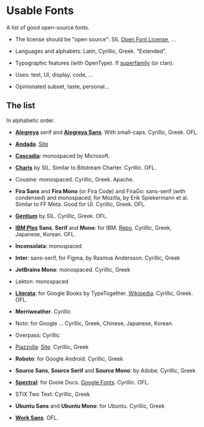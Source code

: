# Usable Fonts

A list of good open-source fonts.

- The license should be "open source": SIL [Open Font License](https://openfontlicense.org/), ...

- Languages and alphabets: Latin, Cyrillic, Greek. "Extended".

- Typographic features (with OpenType). If [superfamily](https://en.wikipedia.org/wiki/Font_superfamily) (or clan).

- Uses: text, UI, display, code, ...

- Opinionated subset, taste, personal...


## The list

In alphabetic order.

- [**Alegreya**](https://huertatipografica.com/en/fonts/alegreya-ht-pro) serif and [**Alegreya Sans**](https://huertatipografica.com/en/fonts/alegreya-sans-ht). With small-caps. Cyrillic, Greek. OFL.

- [**Andada**](https://huertatipografica.com/en/fonts/andada-ht-pro). [Site](https://andada.huertatipografica.com/)

- [**Cascadia**](https://github.com/microsoft/cascadia-code): monospaced by Microsoft.

- [**Charis**](https://software.sil.org/charis/) by SIL. Similar to Bitstream Charter. Cyrillic. OFL.

- Cousine: monospaced. Cyrillic, Greek. Apache.

- **Fira Sans** and **Fira Mono** (or Fira Code) and FiraGo: sans-serif (with condensed) and monospaced, for Mozilla, by Erik Spiekermann et al. Similar to FF Meta. Good for UI. Cyrillic, Greek. OFL.

- [**Gentium**](https://software.sil.org/gentium/) by SIL. Cyrillic, Greek. OFL.

- **[IBM Plex](https://www.ibm.com/plex/) Sans**, **Serif** and **Mono**: for IBM. [Repo](https://github.com/IBM/plex). Cyrillic, Greek, Japanese, Korean. OFL.

- **Inconsolata**: monospaced

- **Inter**: sans-serif, for Figma, by Rasmus Andersson. Cyrillic, Greek

- **JetBrains Mono**: monospaced. Cyrillic, Greek

- Lekton: monospaced

- [**Literata**](https://github.com/googlefonts/literata/): for Google Books by TypeTogether. [Wikipedia](https://en.wikipedia.org/wiki/Literata). Cyrillic, Greek. OFL.

- **Merriweather**. Cyrillic

- Noto: for Google ... Cyrillic, Greek, Chinese, Japanese, Korean.

- Overpass: Cyrillic

- [Piazzolla](https://huertatipografica.com/en/fonts/piazzolla): [Site](https://piazzolla.huertatipografica.com/). Cyrillic, Greek
 
- **Roboto**: for Google Android. Cyrillic, Greek
 
- **Source Sans**, **Source Serif** and **Source Mono**: by Adobe. Cyrillic, Greek

- [**Spectral**](https://www.productiontype.com/family/spectral): for Goole Docs. [Google Fonts](https://fonts.google.com/specimen/Spectral). Cyrillic. OFL.

- STIX Two Text: Cyrillic, Greek

- **Ubuntu Sans** and **Ubuntu Mono**: for Ubuntu. Cyrillic, Greek

- [**Work Sans**](https://weiweihuanghuang.github.io/Work-Sans/). OFL.
